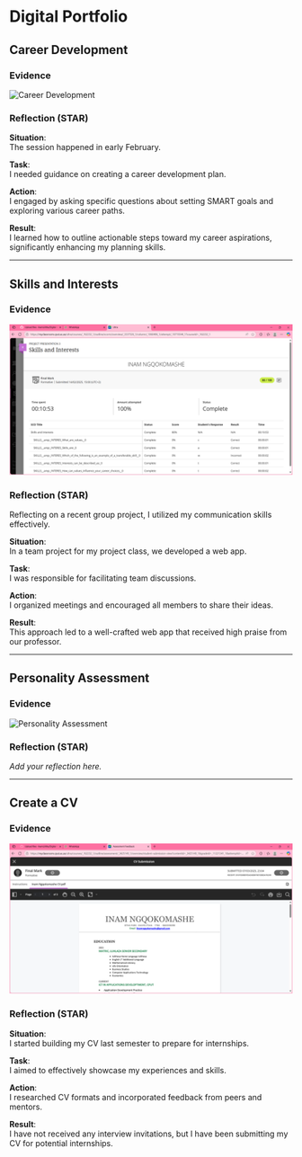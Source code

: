 # Digital Portfolio

## Career Development

### Evidence
![Career Development](artefacts/Career_Counselling.png)  

### Reflection (STAR)
**Situation**:  
The session happened in early February.

**Task**:  
I needed guidance on creating a career development plan.

**Action**:  
I engaged by asking specific questions about setting SMART goals and exploring various career paths.

**Result**:  
I learned how to outline actionable steps toward my career aspirations, significantly enhancing my planning skills.

---

## Skills and Interests

### Evidence
![Skills and Interests](https://github.com/InamLilitha/Digital-Portfolio-PRP/blob/4ec887fbb97b77a11e0ecb08d7ed77636307d45d/artefacts/Skills%20and%20Interests.png)

### Reflection (STAR)
Reflecting on a recent group project, I utilized my communication skills effectively.

**Situation**:  
In a team project for my project class, we developed a web app.

**Task**:  
I was responsible for facilitating team discussions.

**Action**:  
I organized meetings and encouraged all members to share their ideas.

**Result**:  
This approach led to a well-crafted web app that received high praise from our professor.

---

## Personality Assessment

### Evidence
![Personality Assessment](path/to/artefacts/Personality_Assessment.png)

### Reflection (STAR)
*Add your reflection here.*

---

## Create a CV

### Evidence
![My CV](https://github.com/InamLilitha/Digital-Portfolio-PRP/blob/402021ef4d17c0e9e0458e3c776d88f7fb678ad1/artefacts/CV%20Submission.png)

### Reflection (STAR)
**Situation**:  
I started building my CV last semester to prepare for internships.

**Task**:  
I aimed to effectively showcase my experiences and skills.

**Action**:  
I researched CV formats and incorporated feedback from peers and mentors.

**Result**:  
I have not received any interview invitations, but I have been submitting my CV for potential internships.
